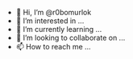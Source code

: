 - 👋 Hi, I’m @r0bomurlok
- 👀 I’m interested in ...
- 🌱 I’m currently learning ...
- 💞️ I’m looking to collaborate on ...
- 📫 How to reach me ...

<!---
r0bomurlok/r0bomurlok is a ✨ special ✨ repository because its `README.md` (this file) appears on your GitHub profile.
You can click the Preview link to take a look at your changes.
--->
